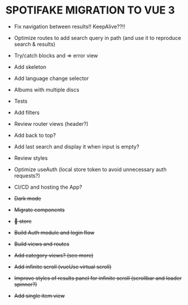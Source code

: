 # SPOTIFAKE MIGRATION TO VUE 3

- Fix navigation between results!! KeepAlive??!!
- Optimize routes to add search query in path (and use it to reproduce search & results)
- Try/catch blocks and => error view
- Add skeleton
- Add language change selector
- Albums with multiple discs
- Tests
- Add filters
- Review router views (header?)
- Add back to top?
- Add last search and display it when input is empty?
- Review styles
- Optimize useAuth (local store token to avoid unnecessary auth requests?)
- CI/CD and hosting the App?

- ~~Dark mode~~
- ~~Migrate components~~
- ~~🍍 store~~
- ~~Build Auth module and login flow~~
- ~~Build views and routes~~
- ~~Add category views? (see more)~~
- ~~Add infinite scroll (vueUse virtual scroll)~~
- ~~Improve styles of results panel for infinite scroll (scrollbar and loader spinner?)~~
- ~~Add single item view~~
